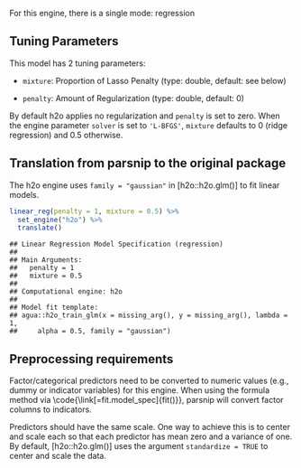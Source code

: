 


For this engine, there is a single mode: regression

## Tuning Parameters



This model has 2 tuning parameters:

- `mixture`: Proportion of Lasso Penalty (type: double, default: see below)

- `penalty`: Amount of Regularization (type: double, default: 0)

By default h2o applies no regularization and `penalty` is set to zero. When the engine parameter `solver` is set to `'L-BFGS'`, `mixture` defaults to 0 (ridge regression) and 0.5 otherwise. 

## Translation from parsnip to the original package

The h2o engine uses `family = "gaussian"` in [h2o::h2o.glm()] to fit linear models. 


```r
linear_reg(penalty = 1, mixture = 0.5) %>% 
  set_engine("h2o") %>% 
  translate()
```

```
## Linear Regression Model Specification (regression)
## 
## Main Arguments:
##   penalty = 1
##   mixture = 0.5
## 
## Computational engine: h2o 
## 
## Model fit template:
## agua::h2o_train_glm(x = missing_arg(), y = missing_arg(), lambda = 1, 
##     alpha = 0.5, family = "gaussian")
```

## Preprocessing requirements


Factor/categorical predictors need to be converted to numeric values (e.g., dummy or indicator variables) for this engine. When using the formula method via \\code{\\link[=fit.model_spec]{fit()}}, parsnip will convert factor columns to indicators.


Predictors should have the same scale. One way to achieve this is to center and 
scale each so that each predictor has mean zero and a variance of one.
By default, [h2o::h2o.glm()] uses the argument `standardize = TRUE` to center and scale the data. 

